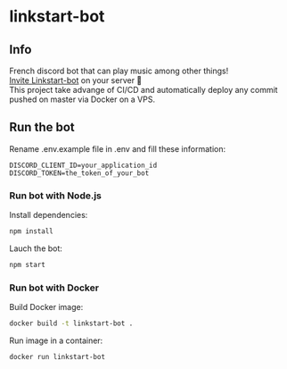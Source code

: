# linkstart-bot
## Info
French discord bot that can play music among other things!\
[Invite Linkstart-bot](https://discord.com/oauth2/authorize?client_id=784536536459771925&permissions=8&scope=bot) on your server 🤖\
This project take advange of CI/CD and automatically deploy any commit pushed on master via Docker on a VPS.

## Run the bot
Rename .env.example file in .env and fill these information:

```env
DISCORD_CLIENT_ID=your_application_id
DISCORD_TOKEN=the_token_of_your_bot
```

### Run bot with Node.js
Install dependencies:

```bash
npm install
```

Lauch the bot:

```bash
npm start
```

### Run bot with Docker
Build Docker image:

```bash
docker build -t linkstart-bot .
```

Run image in a container:

```bash
docker run linkstart-bot
```
